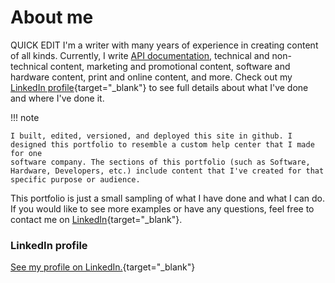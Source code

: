 # About me

QUICK EDIT I'm a writer with many years of experience in creating content of all kinds. Currently, I write [API documentation](APIDocs/APIDocsLanding.htm), technical and non-technical content, marketing and promotional content, software and hardware content, print and online content, and more. Check out my
[LinkedIn profile](https://www.linkedin.com/in/ryan-rader-43042910/){target="\_blank"} to see full details about what I've done and where I've done it.

!!! note

    I built, edited, versioned, and deployed this site in github. I designed this portfolio to resemble a custom help center that I made for one
    software company. The sections of this portfolio (such as Software, Hardware, Developers, etc.) include content that I've created for that
    specific purpose or audience.

This portfolio is just a small sampling of what I have done and what I
can do. If you would like to see more examples or have any questions,
feel free to contact me on
[LinkedIn](https://www.linkedin.com/in/ryan-rader-43042910/){target="\_blank"}.

### LinkedIn profile

[See my profile on
LinkedIn.](https://www.linkedin.com/in/ryan-rader-43042910/){target="\_blank"}
